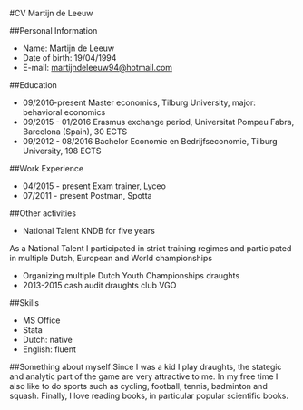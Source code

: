#CV Martijn de Leeuw

##Personal Information
- Name: Martijn de Leeuw
- Date of birth: 19/04/1994
- E-mail: martijndeleeuw94@hotmail.com

##Education
-   09/2016-present Master economics, Tilburg University, major: behavioral
    economics 
-   09/2015 - 01/2016 Erasmus exchange period, Universitat Pompeu Fabra, Barcelona
    (Spain), 30 ECTS 
-   09/2012 - 08/2016 Bachelor Economie en Bedrijfseconomie, Tilburg
    University, 198 ECTS

##Work Experience
-   04/2015 - present   Exam trainer, Lyceo
-   07/2011 - present   Postman, Spotta 

##Other activities
- National Talent KNDB for five years

As a National Talent I participated in strict training regimes and participated in multiple Dutch, European and World championships

- Organizing multiple Dutch Youth Championships draughts
- 2013-2015 cash audit draughts club VGO


##Skills
- MS Office
- Stata
- Dutch: native
- English: fluent

##Something about myself
Since I was a kid I play draughts, the stategic and analytic part of the game are very attractive to me. In my free time I also like to do sports such as cycling, football, tennis, badminton and squash. Finally, I love reading books, in particular popular scientific books. 
